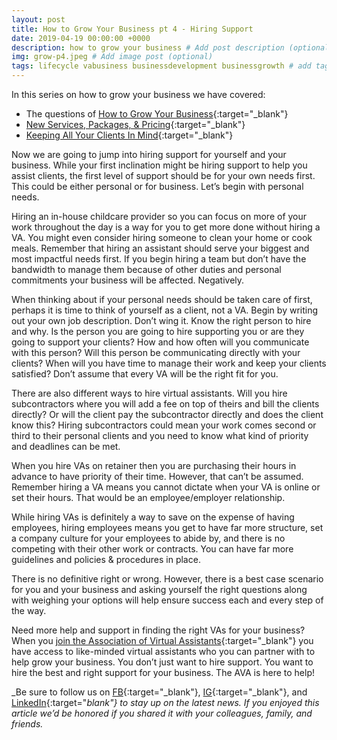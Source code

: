 ```yaml
---
layout: post
title: How to Grow Your Business pt 4 - Hiring Support
date: 2019-04-19 00:00:00 +0000
description: how to grow your business # Add post description (optional)
img: grow-p4.jpeg # Add image post (optional)
tags: lifecycle vabusiness businessdevelopment businessgrowth # add tag
---
```


In this series on how to grow your business we have covered:

* The questions of [How to Grow Your Business](https://associationofvas.com/blog/how-to-grow-your-business-pt-1){:target="_blank"}
* [New Services, Packages, & Pricing](https://associationofvas.com/blog/how-to-grow-your-business-pt-2){:target="_blank"}
* [Keeping All Your Clients In Mind](https://associationofvas.com/blog/how-to-grow-your-business-pt-3){:target="_blank"}

Now we are going to jump into hiring support for yourself and your business. While your first inclination might be hiring support to help you assist clients, the first level of support should be for your own needs first. This could be either personal or for business. Let’s begin with personal needs.

Hiring an in-house childcare provider so you can focus on more of your work throughout the day is a way for you to get more done without hiring a VA. You might even consider hiring someone to clean your home or cook meals. Remember that hiring an assistant should serve your biggest and most impactful needs first. If you begin hiring a team but don’t have the bandwidth to manage them because of other duties and personal commitments your business will be affected. Negatively.

When thinking about if your personal needs should be taken care of first, perhaps it is time to think of yourself as a client, not a VA. Begin by writing out your own job description. Don’t wing it. Know the right person to hire and why. Is the person you are going to hire supporting you or are they going to support your clients? How and how often will you communicate with this person? Will this person be communicating directly with your clients? When will you have time to manage their work and keep your clients satisfied? Don’t assume that every VA will be the right fit for you.

There are also different ways to hire virtual assistants. Will you hire subcontractors where you will add a fee on top of theirs and bill the clients directly? Or will the client pay the subcontractor directly and does the client know this? Hiring subcontractors could mean your work comes second or third to their personal clients and you need to know what kind of priority and deadlines can be met.

When you hire VAs on retainer then you are purchasing their hours in advance to have priority of their time. However, that can’t be assumed. Remember hiring a VA means you cannot dictate when your VA is online or set their hours. That would be an employee/employer relationship.

While hiring VAs is definitely a way to save on the expense of having employees, hiring employees means you get to have far more structure, set a company culture for your employees to abide by, and there is no competing with their other work or contracts. You can have far more guidelines and policies & procedures in place.

There is no definitive right or wrong. However, there is a best case scenario for you and your business and asking yourself the right questions along with weighing your options will help ensure success each and every step of the way.

Need more help and support in finding the right VAs for your business? When you [join the Association of Virtual Assistants](https://thevirtualbusinesssummit.thrivecart.com/ava-membership/){:target="_blank"} you have access to like-minded virtual assistants who you can partner with to help grow your business. You don’t just want to hire support. You want to hire the best and right support for your business. The AVA is here to help!

_Be sure to follow us on [FB](https://www.facebook.com/Association-of-Virtual-Assistants-415696612306842/){:target="_blank"}, [IG](https://www.instagram.com/associationofvas/){:target="_blank"}, and [LinkedIn](https://www.linkedin.com/company/associationofvirtualassistants/){:target="_blank"} to stay up on the latest news. If you enjoyed this article we’d be honored if you shared it with your colleagues, family, and friends._
